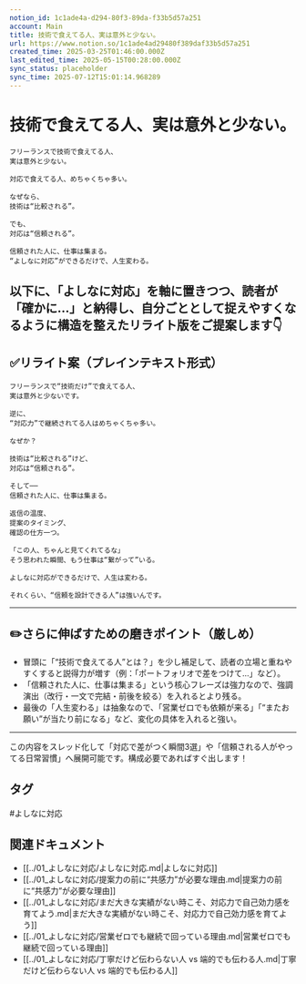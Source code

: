 ```yaml
---
notion_id: 1c1ade4a-d294-80f3-89da-f33b5d57a251
account: Main
title: 技術で食えてる人、実は意外と少ない。
url: https://www.notion.so/1c1ade4ad29480f389daf33b5d57a251
created_time: 2025-03-25T01:46:00.000Z
last_edited_time: 2025-05-15T00:28:00.000Z
sync_status: placeholder
sync_time: 2025-07-12T15:01:14.968289
---
```

# 技術で食えてる人、実は意外と少ない。

```plain text
フリーランスで技術で食えてる人、
実は意外と少ない。

対応で食えてる人、めちゃくちゃ多い。

なぜなら、
技術は“比較される”。

でも、
対応は“信頼される”。

信頼された人に、仕事は集まる。
“よしなに対応”ができるだけで、人生変わる。
```
以下に、「よしなに対応」を軸に置きつつ、読者が「確かに…」と納得し、自分ごととして捉えやすくなるように構造を整えたリライト版をご提案します👇
---
## ✅リライト案（プレインテキスト形式）
```plain text
フリーランスで“技術だけ”で食えてる人、
実は意外と少ないです。

逆に、
“対応力”で継続されてる人はめちゃくちゃ多い。

なぜか？

技術は“比較される”けど、
対応は“信頼される”。

そして──
信頼された人に、仕事は集まる。

返信の温度、
提案のタイミング、
確認の仕方一つ。

「この人、ちゃんと見てくれてるな」
そう思われた瞬間、もう仕事は“繋がって”いる。

よしなに対応ができるだけで、人生は変わる。

それくらい、“信頼を設計できる人”は強いんです。

```
---
## ✏️さらに伸ばすための磨きポイント（厳しめ）
- 冒頭に「“技術で食えてる人”とは？」を少し補足して、読者の立場と重ねやすくすると説得力が増す（例：「ポートフォリオで差をつけて…」など）。
- 「信頼された人に、仕事は集まる」という核心フレーズは強力なので、強調演出（改行・一文で完結・前後を絞る）を入れるとより残る。
- 最後の「人生変わる」は抽象なので、「営業ゼロでも依頼が来る」「“またお願い”が当たり前になる」など、変化の具体を入れると強い。
---
この内容をスレッド化して「対応で差がつく瞬間3選」や「信頼される人がやってる日常習慣」へ展開可能です。構成必要であればすぐ出します！

## タグ

#よしなに対応 

## 関連ドキュメント

- [[../01_よしなに対応/よしなに対応.md|よしなに対応]]
- [[../01_よしなに対応/提案力の前に“共感力”が必要な理由.md|提案力の前に“共感力”が必要な理由]]
- [[../01_よしなに対応/まだ大きな実績がない時こそ、対応力で自己効力感を育てよう.md|まだ大きな実績がない時こそ、対応力で自己効力感を育てよう]]
- [[../01_よしなに対応/営業ゼロでも継続で回っている理由.md|営業ゼロでも継続で回っている理由]]
- [[../01_よしなに対応/丁寧だけど伝わらない人 vs 端的でも伝わる人.md|丁寧だけど伝わらない人 vs 端的でも伝わる人]]

